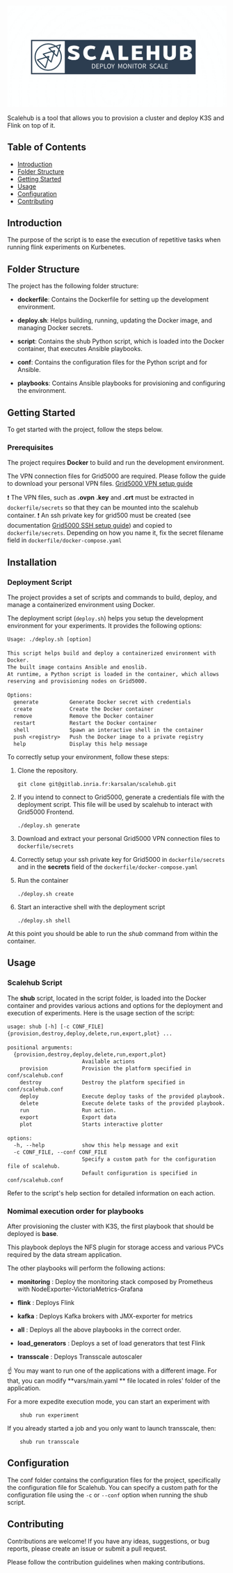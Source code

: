 ![Logo](scalehub_logo.png)

Scalehub is a tool that allows you to provision a cluster and deploy K3S and Flink on top of it.

## Table of Contents

- [Introduction](#introduction)
- [Folder Structure](#folder-structure)
- [Getting Started](#getting-started)
- [Usage](#usage)
- [Configuration](#configuration)
- [Contributing](#contributing)

## Introduction

The purpose of the script is to ease the execution of repetitive tasks when running flink experiments on Kurbenetes.

## Folder Structure

The project has the following folder structure:

- **dockerfile**: Contains the Dockerfile for setting up the development environment.
- **deploy.sh**:  Helps building, running, updating the Docker image, and managing Docker secrets.


- **script**: Contains the shub Python script, which is loaded into the Docker container, that executes Ansible
  playbooks.
- **conf**: Contains the configuration files for the Python script and for Ansible.
- **playbooks**: Contains Ansible playbooks for provisioning and configuring the environment.

## Getting Started

To get started with the project, follow the steps below.

### Prerequisites

The project requires **Docker** to build and run the development environment.

The VPN connection files for Grid5000 are required. Please follow the guide to download your personal VPN files.
[Grid5000 VPN setup guide](https://www.grid5000.fr/w/VPN)

:exclamation: The VPN files, such as **.ovpn** **.key** and **.crt** must be extracted in `dockerfile/secrets` so that they can be mounted into the scalehub container.
:exclamation: An ssh private key for grid500 must be created (see documentation [Grid5000 SSH setup guide](https://www.grid5000.fr/w/SSH#Generating_keys_for_use_with_Grid'5000)) and copied to `dockerfile/secrets`. Depending on how you name it, fix the secret filename field in `dockerfile/docker-compose.yaml`

## Installation

### Deployment Script

The project provides a set of scripts and commands to build, deploy, and manage a containerized environment using
Docker.

The deployment script (`deploy.sh`) helps you setup the development environment for your experiments. It provides the
following options:

```
Usage: ./deploy.sh [option]

This script helps build and deploy a containerized environment with Docker.
The built image contains Ansible and enoslib.
At runtime, a Python script is loaded in the container, which allows reserving and provisioning nodes on Grid5000.

Options:
  generate          Generate Docker secret with credentials
  create            Create the Docker container
  remove            Remove the Docker container
  restart           Restart the Docker container
  shell             Spawn an interactive shell in the container
  push <registry>   Push the Docker image to a private registry
  help              Display this help message
```

To correctly setup your environment, follow these steps:

1. Clone the repository.
    ```shell 
    git clone git@gitlab.inria.fr:karsalan/scalehub.git
   
2. If you intend to connect to Grid5000, generate a credentials file with the deployment script. This file will be used by scalehub to interact with Grid5000 Frontend.
    ```shell
    ./deploy.sh generate
3. Download and extract your personal Grid5000 VPN connection files to `dockerfile/secrets`

4. Correctly setup your ssh private key for Grid5000 in `dockerfile/secrets` and in the **secrets** field of the `dockerfile/docker-compose.yaml`

5. Run the container 
    ```shell
   ./deploy.sh create
   
6. Start an interactive shell with the deployment script
   ```
   ./deploy.sh shell

At this point you should be able to run the *shub* command from within the container.

## Usage

### Scalehub Script

The **shub** script, located in the script folder, is loaded into the Docker container and provides various actions and
options for the deployment and execution of experiments. Here is the usage section of the script:

```
usage: shub [-h] [-c CONF_FILE] {provision,destroy,deploy,delete,run,export,plot} ...

positional arguments:
  {provision,destroy,deploy,delete,run,export,plot}
                        Available actions
    provision           Provision the platform specified in conf/scalehub.conf
    destroy             Destroy the platform specified in conf/scalehub.conf
    deploy              Execute deploy tasks of the provided playbook.
    delete              Execute delete tasks of the provided playbook.
    run                 Run action.
    export              Export data
    plot                Starts interactive plotter

options:
  -h, --help            show this help message and exit
  -c CONF_FILE, --conf CONF_FILE
                        Specify a custom path for the configuration file of scalehub.
                        Default configuration is specified in conf/scalehub.conf
```

Refer to the script's help section for detailed information on each action.

### Nomimal execution order for playbooks

After provisioning the cluster with K3S, the first playbook that should be deployed is **base**.

This playbook deploys the NFS plugin for storage access and various PVCs required by the data stream application.

The other playbooks will perform the following actions:

- **monitoring** : Deploy the monitoring stack composed by Prometheus with NodeExporter-VictoriaMetrics-Grafana
- **flink** : Deploys Flink
- **kafka** : Deploys Kafka brokers with JMX-exporter for metrics

- **all** : Deploys all the above playbooks in the correct order.

- **load_generators** : Deploys a set of load generators that test Flink

- **transscale** : Deploys Transscale autoscaler

:point_up: You may want to run one of the applications with a different image. For that, you can modify **vars/main.yaml
** file located in roles' folder of the application.

For a more expedite execution mode, you can start an experiment with 
```shell
    shub run experiment
```

If you already started a job and you only want to launch transscale, then:
```shell
    shub run transscale
```

## Configuration

The conf folder contains the configuration files for the project, specifically the configuration file for Scalehub. You
can specify a custom path for the configuration file using the `-c` or `--conf` option when running the shub script.

## Contributing

Contributions are welcome! If you have any ideas, suggestions, or bug reports, please create an issue or submit a pull
request.

Please follow the contribution guidelines when making contributions.


